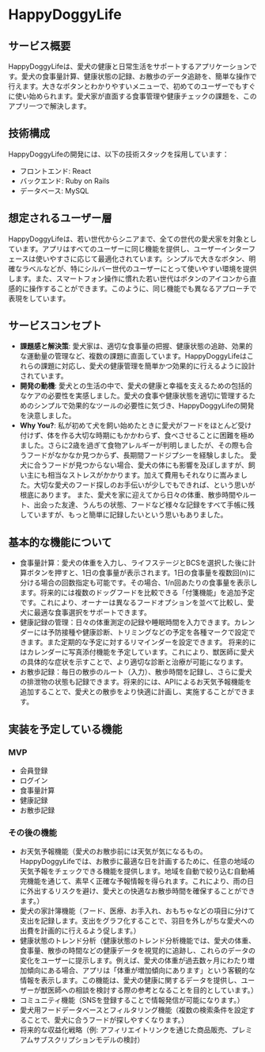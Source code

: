 # HappyDoggyLife

## サービス概要
HappyDoggyLifeは、愛犬の健康と日常生活をサポートするアプリケーションです。愛犬の食事量計算、健康状態の記録、お散歩のデータ追跡を、簡単な操作で行えます。大きなボタンとわかりやすいメニューで、初めてのユーザーでもすぐに使い始められます。愛犬家が直面する食事管理や健康チェックの課題を、このアプリ一つで解決します。

## 技術構成
HappyDoggyLifeの開発には、以下の技術スタックを採用しています：

- フロントエンド: React
- バックエンド: Ruby on Rails
- データベース: MySQL 

## 想定されるユーザー層
HappyDoggyLifeは、若い世代からシニアまで、全ての世代の愛犬家を対象としています。アプリはすべてのユーザーに同じ機能を提供し、ユーザーインターフェースは使いやすさに応じて最適化されています。シンプルで大きなボタン、明確なラベルなどが、特にシルバー世代のユーザーにとって使いやすい環境を提供します。また、スマートフォン操作に慣れた若い世代はボタンのアイコンから直感的に操作することができます。このように、同じ機能でも異なるアプローチで表現をしています。


## サービスコンセプト
- **課題感と解決策**: 愛犬家は、適切な食事量の把握、健康状態の追跡、効果的な運動量の管理など、複数の課題に直面しています。HappyDoggyLifeはこれらの課題に対応し、愛犬の健康管理を簡単かつ効果的に行えるように設計されています。
- **開発の動機**: 愛犬との生活の中で、愛犬の健康と幸福を支えるための包括的なケアの必要性を実感しました。愛犬の食事や健康状態を適切に管理するためのシンプルで効果的なツールの必要性に気づき、HappyDoggyLifeの開発を決意しました。
- **Why You?**: 私が初めて犬を飼い始めたときに愛犬がフードをほとんど受け付けず、体を作る大切な時期にもかかわらず、食べさせることに困難を極めました。さらに2歳を過ぎて食物アレルギーが判明しましたが、その際も合うフードがなかなか見つからず、長期間フードジプシーを経験しました。
愛犬に合うフードが見つからない場合、愛犬の体にも影響を及ぼしますが、飼い主にも相当なストレスがかかります。加えて費用もそれなりに嵩みました。大切な愛犬のフード探しのお手伝いが少しでもできれば、という思いが根底にあります。
また、愛犬を家に迎えてから日々の体重、散歩時間やルート、出会った友達、うんちの状態、フードなど様々な記録をすべて手帳に残していますが、もっと簡単に記録したいという思いもありました。


## 基本的な機能について
- 食事量計算：愛犬の体重を入力し、ライフステージとBCSを選択した後に計算ボタンを押すと、1日の食事量が表示されます。1日の食事量を複数回(n)に分ける場合の回数指定も可能です。その場合、1/n回あたりの食事量を表示します。将来的には複数のドッグフードを比較できる「付箋機能」を追加予定です。これにより、オーナーは異なるフードオプションを並べて比較し、愛犬に最適な食事選択をサポートできます。
- 健康記録の管理：日々の体重測定の記録や睡眠時間を入力できます。カレンダーには予防接種や健康診断、トリミングなどの予定を各種マークで設定できます。また定期的な予定に対するリマインダーを設定できます。
将来的にはカレンダーに写真添付機能を予定しています。これにより、獣医師に愛犬の具体的な症状を示すことで、より適切な診断と治療が可能になります。
- お散歩記録：毎日の散歩のルート（入力）、散歩時間を記録し、さらに愛犬の排泄物の状態も記録できます。将来的には、APIによるお天気予報機能を追加することで、愛犬との散歩をより快適に計画し、実施することができます。

## 実装を予定している機能
### MVP
- 会員登録
- ログイン
- 食事量計算
- 健康記録
- お散歩記録

### その後の機能
- お天気予報機能（愛犬のお散歩前には天気が気になるもの。HappyDoggyLifeでは、お散歩に最適な日を計画するために、任意の地域の天気予報をチェックできる機能を提供します。地域を自動で絞り込む自動補完機能を通じて、素早く正確な予報情報を得られます。これにより、雨の日に外出するリスクを避け、愛犬との快適なお散歩時間を確保することができます。）
- 愛犬の家計簿機能（フード、医療、お手入れ、おもちゃなどの項目に分けて支出を記録します。支出をグラフ化することで、羽目を外しがちな愛犬への出費を計画的に行えるよう促します。）
- 健康状態のトレンド分析（健康状態のトレンド分析機能では、愛犬の体重、食事量、散歩の時間などの健康データを視覚的に追跡し、これらのデータの変化をユーザーに提示します。例えば、愛犬の体重が過去数ヶ月にわたり増加傾向にある場合、アプリは「体重が増加傾向にあります」という客観的な情報を表示します。この機能は、愛犬の健康に関するデータを提供し、ユーザーが獣医師への相談を検討する際の参考となることを目的としています。）
- コミュニティ機能（SNSを登録することで情報発信が可能になります。）
- 愛犬用フードデータベースとフィルタリング機能（複数の検索条件を設定することで、愛犬に合うフードが探しやすくなります。）
- 将来的な収益化戦略（例: アフィリエイトリンクを通じた商品販売、プレミアムサブスクリプションモデルの検討）
